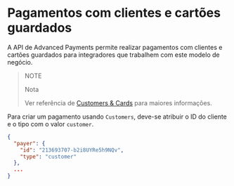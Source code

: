 ﻿# Pagamentos com clientes e cartões guardados

A API de Advanced Payments permite realizar pagamentos com clientes e cartões guardados para integradores que trabalhem com este modelo de negócio.

> NOTE
> 
> Nota
>
> Ver referência de [Customers & Cards](https://www.mercadopago.com.br/developers/pt/guides/payments/api/customers-and-cards) para maiores informações.

Para criar um pagamento usando `Customers`, deve-se atribuir o ID do cliente e o tipo com o valor `customer`.


```json
{
  "payer": {
    "id": "213693707-b2i8UYRe5h9NQv",
    "type": "customer"
  },
  ...
}
```
